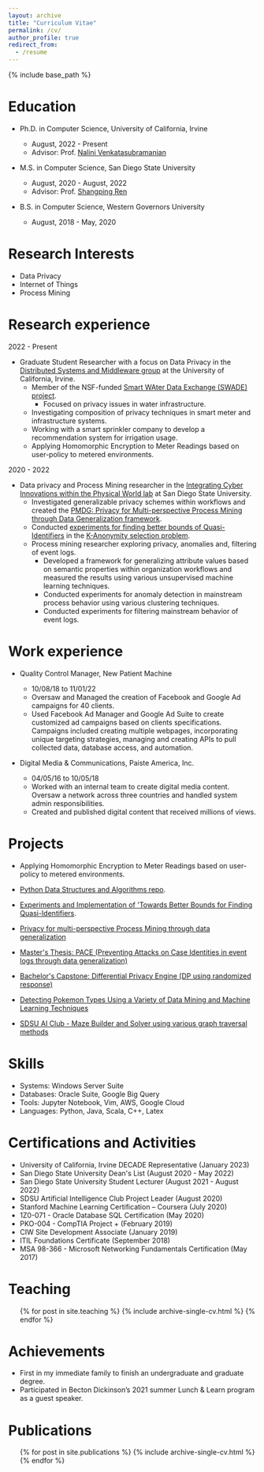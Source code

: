 ```yaml
---
layout: archive
title: "Curriculum Vitae"
permalink: /cv/
author_profile: true
redirect_from:
  - /resume
---
```


{% include base_path %}

Education
======
* Ph.D. in Computer Science, University of California, Irvine
  * August, 2022 - Present
  * Advisor: Prof. [Nalini Venkatasubramanian](https://nalini.ics.uci.edu/)

* M.S. in Computer Science, San Diego State University 
  * August, 2020 - August, 2022
  * Advisor: Prof. [Shangping Ren](https://icip.sdsu.edu/memberProfile/shangping.html)
  
* B.S. in Computer Science, Western Governors University
  * August, 2018 - May, 2020


Research Interests
======
* Data Privacy
* Internet of Things
* Process Mining 

Research experience
======
2022 - Present
* Graduate Student Researcher with a focus on Data Privacy in the [Distributed Systems and Middleware group](https://www.ics.uci.edu/~dsm/members.html) at the University of California, Irvine.
  * Member of the NSF-funded [Smart WAter Data Exchange (SWADE) project](https://sites.uci.edu/swade/).
    * Focused on privacy issues in water infrastructure.
  * Investigating composition of privacy techniques in smart meter and infrastructure systems.
  * Working with a smart sprinkler company to develop a recommendation system for irrigation usage.
  * Applying Homomorphic Encryption to Meter Readings based on user-policy to metered environments.
  
2020 - 2022
* Data privacy and Process Mining researcher in the [Integrating Cyber Innovations within the Physical World lab](https://icip.sdsu.edu/) at San Diego State University.
  * Investigated generalizable privacy schemes within workflows and created the [PMDG: Privacy for Multi-perspective Process Mining through Data Generalization framework](https://github.com/Ryanhilde/PMDG_Framework).
  * Conducted [experiments for finding better bounds of Quasi-Identifiers](https://github.com/Ryanhilde/min_set_cover) in the [K-Anonymity selection problem](https://arxiv.org/abs/2211.13882).
  * Process mining researcher exploring privacy, anomalies and, filtering of event logs.
    * Developed a framework for generalizing attribute values based on semantic properties within organization workflows and measured the results using various unsupervised machine learning techniques.
    * Conducted experiments for anomaly detection in mainstream process behavior using various clustering techniques.
    * Conducted experiments for filtering mainstream behavior of event logs.

Work experience
======
* Quality Control Manager, New Patient Machine
  * 10/08/18 to 11/01/22
  * Oversaw and Managed the creation of Facebook and Google Ad campaigns for 40 clients.
  * Used Facebook Ad Manager and Google Ad Suite to create customized ad campaigns based on clients specifications. Campaigns included creating multiple webpages, incorporating unique targeting strategies, managing and creating APIs to pull collected data, database access, and automation.

* Digital Media & Communications, Paiste America, Inc.
  * 04/05/16 to 10/05/18
  * Worked with an internal team to create digital media content. Oversaw a network across three countries and handled system admin responsibilities.
  * Created and published digital content that received millions of views. 
  
Projects
======
* Applying Homomorphic Encryption to Meter Readings based on user-policy to metered environments.

* [Python Data Structures and Algorithms repo](https://github.com/Ryanhilde/DS_and_Algs).

* [Experiments and Implementation of 'Towards Better Bounds for Finding Quasi-Identifiers](https://github.com/Ryanhilde/min_set_cover/tree/main).

* [Privacy for multi-perspective Process Mining through data generalization](https://github.com/Ryanhilde/PMDG_Framework)

* [Master's Thesis: PACE (Preventing Attacks on Case Identities in event logs through data generalization)](https://github.com/Ryanhilde/PACE_Framework)

* [Bachelor's Capstone: Differential Privacy Engine (DP using randomized response)](https://github.com/Ryanhilde/WGU-C964-Capstone)

* [Detecting Pokemon Types Using a Variety of Data Mining and Machine Learning Techniques](https://github.com/Ryanhilde/sdsu_data_mining_project)

* [SDSU AI Club - Maze Builder and Solver using various graph traversal methods](https://github.com/Ryanhilde/AI_Club_Maze_Builder)


Skills
======
* Systems: Windows Server Suite
* Databases: Oracle Suite, Google Big Query
* Tools: Jupyter Notebook, Vim, AWS, Google Cloud
* Languages: Python, Java, Scala, C++, Latex


  
Certifications and Activities
======
* University of California, Irvine DECADE Representative (January 2023)
* San Diego State University Dean's List (August 2020 - May 2022)
* San Diego State University Student Lecturer (August 2021 - August 2022)
* SDSU Artificial Intelligence Club Project Leader (August 2020)
* Stanford Machine Learning Certification – Coursera (July 2020)
* 1Z0-071 - Oracle Database SQL Certification (May 2020)
* PKO-004 - CompTIA Project + (February 2019)
* CIW Site Development Associate (January 2019)
* ITIL Foundations Certificate (September 2018)
* MSA 98-366 - Microsoft Networking Fundamentals Certification (May 2017)


  
Teaching
======
  <ul>{% for post in site.teaching %}
    {% include archive-single-cv.html %}
  {% endfor %}</ul>
  
Achievements
======
* First in my immediate family to finish an undergraduate and graduate degree. 
* Participated in Becton Dickinson’s 2021 summer Lunch & Learn program as a guest speaker.

Publications
======
  <ul>{% for post in site.publications %}
    {% include archive-single-cv.html %}
  {% endfor %}</ul>
